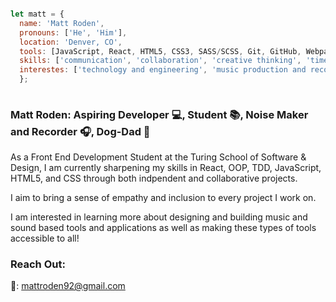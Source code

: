   ```javascript
  
  let matt = {
    name: 'Matt Roden',
    pronouns: ['He', 'Him'],
    location: 'Denver, CO',
    tools: [JavaScript, React, HTML5, CSS3, SASS/SCSS, Git, GitHub, Webpack, Mocha/Chai, Apple LogicX, Photoshop],
    skills: ['communication', 'collaboration', 'creative thinking', 'time management', 'organization', 'patience'],
    interestes: ['technology and engineering', 'music production and recording', 'nature', 'culinary arts', '🛹']
    };
    
   ```

### Matt Roden: Aspiring Developer 💻, Student 📚, Noise Maker and Recorder 🎧, Dog-Dad 🐶

As a Front End Development Student at the Turing School of Software & Design, I am currently sharpening my skills in React, OOP, TDD, JavaScript, HTML5, and CSS through both indpendent and collaborative projects.

I aim to bring a sense of empathy and inclusion to every project I work on.

I am interested in learning more about designing and building music and sound based tools and applications as well as making these types of tools accessible to all!

### Reach Out:

📧: mattroden92@gmail.com


<!--
**Matt-Roden/Matt-Roden** is a ✨ _special_ ✨ repository because its `README.md` (this file) appears on your GitHub profile.

Here are some ideas to get you started:

- 🔭 I’m currently working on ...
- 🌱 I’m currently learning ...
- 👯 I’m looking to collaborate on ...
- 🤔 I’m looking for help with ...
- 💬 Ask me about ...
- 📫 How to reach me: ...
- 😄 Pronouns: ...
- ⚡ Fun fact: ...
-->
